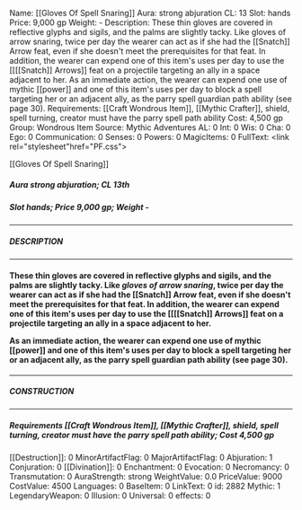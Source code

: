 Name: [[Gloves Of Spell Snaring]]
Aura: strong abjuration
CL: 13
Slot: hands
Price: 9,000 gp
Weight: -
Description: These thin gloves are covered in reflective glyphs and sigils, and the palms are slightly tacky. Like gloves of arrow snaring, twice per day the wearer can act as if she had the [[Snatch]] Arrow feat, even if she doesn't meet the prerequisites for that feat. In addition, the wearer can expend one of this item's uses per day to use the [[[[Snatch]] Arrows]] feat on a projectile targeting an ally in a space adjacent to her. As an immediate action, the wearer can expend one use of mythic [[power]] and one of this item's uses per day to block a spell targeting her or an adjacent ally, as the parry spell guardian path ability (see page 30).
Requirements: [[Craft Wondrous Item]], [[Mythic Crafter]], shield, spell turning, creator must have the parry spell path ability
Cost: 4,500 gp
Group: Wondrous Item
Source: Mythic Adventures
AL: 0
Int: 0
Wis: 0
Cha: 0
Ego: 0
Communication: 0
Senses: 0
Powers: 0
MagicItems: 0
FullText: <link rel="stylesheet"href="PF.css"><div class="heading"><p class="alignleft">[[Gloves Of Spell Snaring]]</p><div style="clear: both;"></div></div><div><h5><b>Aura </b>strong abjuration; <b>CL </b>13th</h5><h5><b>Slot </b>hands; <b>Price </b>9,000 gp; <b>Weight </b>-</h5></div><hr/><div><h5><b>DESCRIPTION</b></h5></div><hr/><div><h4><p>These thin gloves are covered in reflective glyphs and sigils, and the palms are slightly tacky. Like <i>gloves of arrow snaring</i>, twice per day the wearer can act as if she had the [[Snatch]] Arrow feat, even if she doesn't meet the prerequisites for that feat. In addition, the wearer can expend one of this item's uses per day to use the [[[[Snatch]] Arrows]] feat on a projectile targeting an ally in a space adjacent to her. </p><p>As an immediate action, the wearer can expend one use of mythic [[power]] and one of this item's uses per day to block a spell targeting her or an adjacent ally, as the parry spell guardian path ability (see page 30).</p></h4></div><hr/><div><h5><b>CONSTRUCTION</b></h5></div><hr/><div><h5><b>Requirements </b>[[Craft Wondrous Item]], [[Mythic Crafter]], <i>shield</i>, <i>spell turning</i>, creator must have the parry spell path ability; <b>Cost </b>4,500 gp</h5></div>
[[Destruction]]: 0
MinorArtifactFlag: 0
MajorArtifactFlag: 0
Abjuration: 1
Conjuration: 0
[[Divination]]: 0
Enchantment: 0
Evocation: 0
Necromancy: 0
Transmutation: 0
AuraStrength: strong
WeightValue: 0.0
PriceValue: 9000
CostValue: 4500
Languages: 0
BaseItem: 0
LinkText: 0
id: 2882
Mythic: 1
LegendaryWeapon: 0
Illusion: 0
Universal: 0
effects: 0
